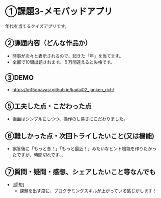 # ①課題3-メモパッドアプリ
年代を当てるクイズアプリです。

## ②課題内容（どんな作品か）
- 時事が次々と表示されるので、起きた「年」を当てます。
- 全部で10問出題されます。５万間違えると失格です。

## ③DEMO
- https://m15obayasi.github.io/kadai02_janken_rich/

## ⑤工夫した点・こだわった点

- 画面はシンプルにしつつ、操作のし易さにこだわりました。

## ⑥難しかった点・次回トライしたいこと(又は機能)

- 誤答後に「もっと昔！」「もっと最近！」みたいなヒント機能を作りたかったですが、時間切れです、、

## ⑦質問・疑問・感想、シェアしたいこと等なんでも

- [感想]
  - 課題を出す度に、プログラミングスキルが上がっている感じがします！
